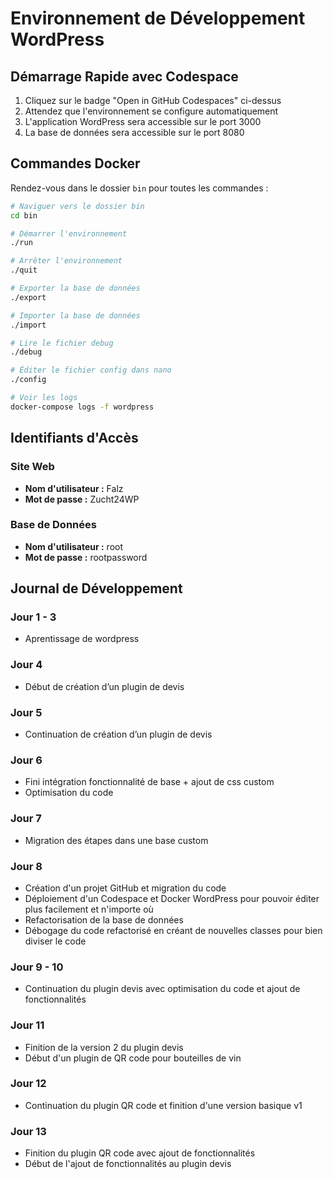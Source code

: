 # Environnement de Développement WordPress

## Démarrage Rapide avec Codespace

1. Cliquez sur le badge "Open in GitHub Codespaces" ci-dessus
2. Attendez que l'environnement se configure automatiquement
3. L'application WordPress sera accessible sur le port 3000
4. La base de données sera accessible sur le port 8080

## Commandes Docker

Rendez-vous dans le dossier `bin` pour toutes les commandes :

```bash
# Naviguer vers le dossier bin
cd bin

# Démarrer l'environnement
./run

# Arrêter l'environnement
./quit

# Exporter la base de données
./export

# Importer la base de données
./import

# Lire le fichier debug
./debug

# Éditer le fichier config dans nano
./config

# Voir les logs
docker-compose logs -f wordpress
```

## Identifiants d'Accès

### Site Web
- **Nom d'utilisateur :** Falz
- **Mot de passe :** Zucht24WP

### Base de Données
- **Nom d'utilisateur :** root
- **Mot de passe :** rootpassword

## Journal de Développement

### Jour 1 - 3
- Aprentissage de wordpress

### Jour 4
- Début de création d’un plugin de devis

### Jour 5
- Continuation de création d’un plugin de devis

### Jour 6
- Fini intégration fonctionnalité de base + ajout de css custom
- Optimisation du code

### Jour 7
- Migration des étapes dans une base custom

### Jour 8
- Création d'un projet GitHub et migration du code
- Déploiement d'un Codespace et Docker WordPress pour pouvoir éditer plus facilement et n'importe où
- Refactorisation de la base de données
- Débogage du code refactorisé en créant de nouvelles classes pour bien diviser le code

### Jour 9 - 10
- Continuation du plugin devis avec optimisation du code et ajout de fonctionnalités

### Jour 11
- Finition de la version 2 du plugin devis
- Début d'un plugin de QR code pour bouteilles de vin

### Jour 12
- Continuation du plugin QR code et finition d'une version basique v1

### Jour 13
- Finition du plugin QR code avec ajout de fonctionnalités
- Début de l'ajout de fonctionnalités au plugin devis